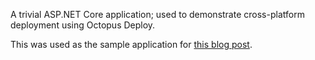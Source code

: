 A trivial ASP.NET Core application; used to demonstrate cross-platform deployment using Octopus Deploy. 

This was used as the sample application for [this blog post](https://octopus.com/blog/aspnet-core-linux).

